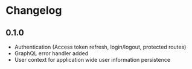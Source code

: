 # Changelog

## 0.1.0
- Authentication (Access token refresh, login/logout, protected routes)
- GraphQL error handler added
- User context for application wide user information persistence